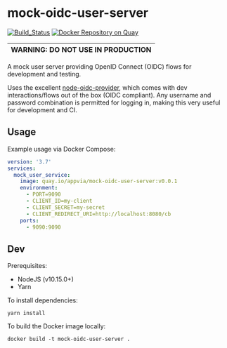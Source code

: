 # mock-oidc-user-server

[![Build_Status](https://circleci.com/gh/appvia/mock-oidc-user-server.svg?style=svg)](https://circleci.com/gh/appvia/mock-oidc-user-server) [![Docker Repository on Quay](https://quay.io/repository/appvia/mock-oidc-user-server/status 'Docker Repository on Quay')](https://quay.io/repository/appvia/mock-oidc-user-server)

| WARNING: DO NOT USE IN PRODUCTION |
| --------------------------------- |


A mock user server providing OpenID Connect (OIDC) flows for development and testing.

Uses the excellent [node-oidc-provider](https://github.com/panva/node-oidc-provider), which comes with dev interactions/flows out of the box (OIDC compliant). Any username and password combination is permitted for logging in, making this very useful for development and CI.

## Usage

Example usage via Docker Compose:

```yaml
version: '3.7'
services:
  mock_user_service:
    image: quay.io/appvia/mock-oidc-user-server:v0.0.1
    environment:
      - PORT=9090
      - CLIENT_ID=my-client
      - CLIENT_SECRET=my-secret
      - CLIENT_REDIRECT_URI=http://localhost:8080/cb
    ports:
      - 9090:9090
```

## Dev

Prerequisites:

- NodeJS (v10.15.0+)
- Yarn

To install dependencies:

```shell
yarn install
```

To build the Docker image locally:

```shell
docker build -t mock-oidc-user-server .
```
